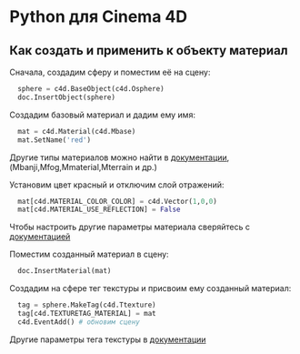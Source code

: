 # Python для Cinema 4D
## Как создать и применить к объекту материал

Сначала, создадим сферу и поместим её на сцену:
```Python
  sphere = c4d.BaseObject(c4d.Osphere)
  doc.InsertObject(sphere)
```
Создадим базовый материал и дадим ему имя:
```Python
  mat = c4d.Material(c4d.Mbase)
  mat.SetName('red')
```
Другие типы материалов можно найти в [документации][2], (Mbanji,Mfog,Mmaterial,Mterrain и др.)

Установим цвет красный и отключим слой отражений:
```Python
  mat[c4d.MATERIAL_COLOR_COLOR] = c4d.Vector(1,0,0)
  mat[c4d.MATERIAL_USE_REFLECTION] = False
```
Чтобы настроить другие параметры материала сверяйтесь с [документацией][1]

Поместим созданный материал в сцену:
```Python
  doc.InsertMaterial(mat)
```
Создадим на сфере тег текстуры и присвоим ему созданный материал:
```Python
  tag = sphere.MakeTag(c4d.Ttexture)
  tag[c4d.TEXTURETAG_MATERIAL] = mat
  c4d.EventAdd() # обновим сцену
```
Другие параметры тега текстуры в [документации][3]

[1]: https://developers.maxon.net/docs/py/23_110/classic_resource/material/mmaterial.html "Classic Resource overview » Material"
[2]: https://developers.maxon.net/docs/py/23_110/types/materials.html "Types and Symbols List » Material Types"
[3]: https://developers.maxon.net/docs/py/23_110/classic_resource/tag/ttexture.html "Classic Resource overview » Material Tag"